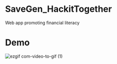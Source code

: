 # SaveGen_HackitTogether
Web app promoting financial literacy 
# Demo
![ezgif com-video-to-gif (1)](https://user-images.githubusercontent.com/14878818/76799194-78aca080-67a7-11ea-8f37-2c250924b37d.gif)
